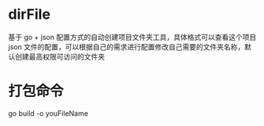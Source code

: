 # dirFile
基于 go + json 配置方式的自动创建项目文件夹工具，具体格式可以查看这个项目 json 文件的配置，可以根据自己的需求进行配置修改自己需要的文件夹名称，默认创建最高权限可访问的文件夹

# 打包命令
go build -o youFileName
